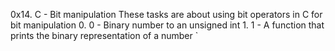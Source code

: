 0x14. C - Bit manipulation
These tasks are about using bit operators in C for bit manipulation
	0. 0 - Binary number to an unsigned int 
	1. 1 - A function that prints the binary representation of a number 
`
